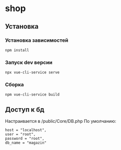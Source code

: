 # shop

## Установка

### Установка зависимостей
```
npm install
```

### Запуск dev версии
```
npx vue-cli-service serve
```

### Сборка
```
npm vue-cli-service build
```

## Доступ к бд
Настраивается в /public/Core/DB.php
По умолчанию:
```
host = "localhost",
user = "root",
password = "root",
db_name = "magazin"
```